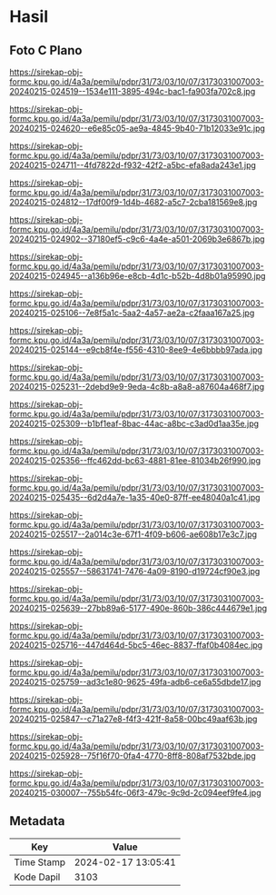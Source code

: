 # Hasil

## Foto C Plano

https://sirekap-obj-formc.kpu.go.id/4a3a/pemilu/pdpr/31/73/03/10/07/3173031007003-20240215-024519--1534e111-3895-494c-bac1-fa903fa702c8.jpg

https://sirekap-obj-formc.kpu.go.id/4a3a/pemilu/pdpr/31/73/03/10/07/3173031007003-20240215-024620--e6e85c05-ae9a-4845-9b40-71b12033e91c.jpg

https://sirekap-obj-formc.kpu.go.id/4a3a/pemilu/pdpr/31/73/03/10/07/3173031007003-20240215-024711--4fd7822d-f932-42f2-a5bc-efa8ada243e1.jpg

https://sirekap-obj-formc.kpu.go.id/4a3a/pemilu/pdpr/31/73/03/10/07/3173031007003-20240215-024812--17df00f9-1d4b-4682-a5c7-2cba181569e8.jpg

https://sirekap-obj-formc.kpu.go.id/4a3a/pemilu/pdpr/31/73/03/10/07/3173031007003-20240215-024902--37180ef5-c9c6-4a4e-a501-2069b3e6867b.jpg

https://sirekap-obj-formc.kpu.go.id/4a3a/pemilu/pdpr/31/73/03/10/07/3173031007003-20240215-024945--a136b96e-e8cb-4d1c-b52b-4d8b01a95990.jpg

https://sirekap-obj-formc.kpu.go.id/4a3a/pemilu/pdpr/31/73/03/10/07/3173031007003-20240215-025106--7e8f5a1c-5aa2-4a57-ae2a-c2faaa167a25.jpg

https://sirekap-obj-formc.kpu.go.id/4a3a/pemilu/pdpr/31/73/03/10/07/3173031007003-20240215-025144--e9cb8f4e-f556-4310-8ee9-4e6bbbb97ada.jpg

https://sirekap-obj-formc.kpu.go.id/4a3a/pemilu/pdpr/31/73/03/10/07/3173031007003-20240215-025231--2debd9e9-9eda-4c8b-a8a8-a87604a468f7.jpg

https://sirekap-obj-formc.kpu.go.id/4a3a/pemilu/pdpr/31/73/03/10/07/3173031007003-20240215-025309--b1bf1eaf-8bac-44ac-a8bc-c3ad0d1aa35e.jpg

https://sirekap-obj-formc.kpu.go.id/4a3a/pemilu/pdpr/31/73/03/10/07/3173031007003-20240215-025356--ffc462dd-bc63-4881-81ee-81034b26f990.jpg

https://sirekap-obj-formc.kpu.go.id/4a3a/pemilu/pdpr/31/73/03/10/07/3173031007003-20240215-025435--6d2d4a7e-1a35-40e0-87ff-ee48040a1c41.jpg

https://sirekap-obj-formc.kpu.go.id/4a3a/pemilu/pdpr/31/73/03/10/07/3173031007003-20240215-025517--2a014c3e-67f1-4f09-b606-ae608b17e3c7.jpg

https://sirekap-obj-formc.kpu.go.id/4a3a/pemilu/pdpr/31/73/03/10/07/3173031007003-20240215-025557--58631741-7476-4a09-8190-d19724cf90e3.jpg

https://sirekap-obj-formc.kpu.go.id/4a3a/pemilu/pdpr/31/73/03/10/07/3173031007003-20240215-025639--27bb89a6-5177-490e-860b-386c444679e1.jpg

https://sirekap-obj-formc.kpu.go.id/4a3a/pemilu/pdpr/31/73/03/10/07/3173031007003-20240215-025716--447d464d-5bc5-46ec-8837-ffaf0b4084ec.jpg

https://sirekap-obj-formc.kpu.go.id/4a3a/pemilu/pdpr/31/73/03/10/07/3173031007003-20240215-025759--ad3c1e80-9625-49fa-adb6-ce6a55dbde17.jpg

https://sirekap-obj-formc.kpu.go.id/4a3a/pemilu/pdpr/31/73/03/10/07/3173031007003-20240215-025847--c71a27e8-f4f3-421f-8a58-00bc49aaf63b.jpg

https://sirekap-obj-formc.kpu.go.id/4a3a/pemilu/pdpr/31/73/03/10/07/3173031007003-20240215-025928--75f16f70-0fa4-4770-8ff8-808af7532bde.jpg

https://sirekap-obj-formc.kpu.go.id/4a3a/pemilu/pdpr/31/73/03/10/07/3173031007003-20240215-030007--755b54fc-06f3-479c-9c9d-2c094eef9fe4.jpg


## Metadata

| Key        | Value               |
| ---------- | ------------------- |
| Time Stamp | 2024-02-17 13:05:41 |
| Kode Dapil | 3103                |



